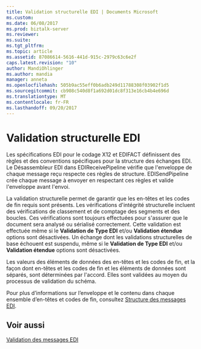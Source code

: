 ```yaml
---
title: Validation structurelle EDI | Documents Microsoft
ms.custom: 
ms.date: 06/08/2017
ms.prod: biztalk-server
ms.reviewer: 
ms.suite: 
ms.tgt_pltfrm: 
ms.topic: article
ms.assetid: 87086614-5616-441d-915c-2979c63c6e2f
caps.latest.revision: "10"
author: MandiOhlinger
ms.author: mandia
manager: anneta
ms.openlocfilehash: 505b9ac55eff0b6adb249d11788308f03902f1d5
ms.sourcegitcommit: cb908c540d8f1a692d01dc8f313e16cb4b4e696d
ms.translationtype: MT
ms.contentlocale: fr-FR
ms.lasthandoff: 09/20/2017
---
```

# <a name="edi-structural-validation"></a>Validation structurelle EDI
Les spécifications EDI pour le codage X12 et EDIFACT définissent des règles et des conventions spécifiques pour la structure des échanges EDI. Le Désassembleur EDI dans EDIReceivePipeline vérifie que l'enveloppe de chaque message reçu respecte ces règles de structure. EDISendPipeline crée chaque message à envoyer en respectant ces règles et valide l'enveloppe avant l'envoi.  
  
 La validation structurelle permet de garantir que les en-têtes et les codes de fin requis sont présents. Les vérifications d'intégrité structurelle incluent des vérifications de classement et de comptage des segments et des boucles. Ces vérifications sont toujours effectuées pour s'assurer que le document sera analysé ou sérialisé correctement. Cette validation est effectuée même si le **Validation de Type EDI** et/ou **Validation étendue** options sont désactivées. Un échange dont les validations structurelles de base échouent est suspendu, même si le **Validation de Type EDI** et/ou **Validation étendue** options sont désactivées.  
  
 Les valeurs des éléments de données des en-têtes et les codes de fin, et la façon dont en-têtes et les codes de fin et les éléments de données sont séparés, sont déterminées par l'accord. Elles sont validées au moyen du processus de validation du schéma.  
  
 Pour plus d’informations sur l’enveloppe et le contenu dans chaque ensemble d’en-têtes et codes de fin, consultez [Structure des messages EDI](../core/edi-message-structure.md).  
  
## <a name="see-also"></a>Voir aussi  
 [Validation des messages EDI](../core/edi-message-validation.md)